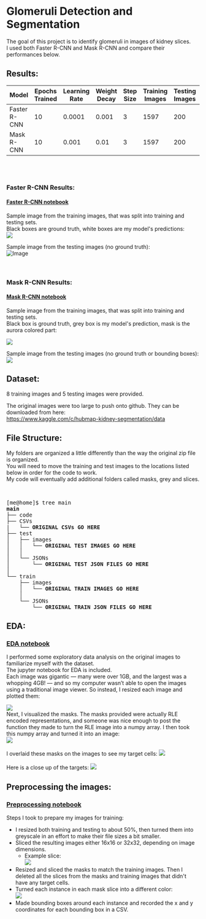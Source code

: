 # Glomeruli Detection and Segmentation
The goal of this project is to identify glomeruli in images of kidney slices.  
I used both Faster R-CNN and Mask R-CNN and compare their performances below.  

## Results:

| Model | Epochs Trained | Learning Rate | Weight Decay | Step Size | Training Images | Testing Images | mAP | Total Time |
|-------|----------------|---------------|--------------|-----------|-----------------|----------------|-----|------------|
|Faster R-CNN| 10 | 0.0001 | 0.001 | 3 | 1597 |200 | 0.576 | 1hr 50min |
|Mask R-CNN | 10 | 0.001 | 0.01 | 3 | 1597 | 200 | 0.588 |2hr 30min |
 
<br>
<br>

### Faster R-CNN Results:
#### <a href="https://github.com/kathleenisrad/glomeruli-detection-and-segmentation/blob/main/code/02-faster-rcnn-pytorch.ipynb"> Faster R-CNN notebook </a>  
Sample image from the training images, that was split into training and testing sets.  
Black boxes are ground truth, white boxes are my model's predictions:  
<img src = "https://imgur.com/XDK1nJA">

Sample image from the testing images (no ground truth):  
![Image](https://imgur.com/kD1zesY)  
<br>
<br>


### Mask R-CNN Results:
#### <a href="https://github.com/kathleenisrad/glomeruli-detection-and-segmentation/blob/main/code/05-mask-rcnn-pytorch.ipynb"> Mask R-CNN notebook </a>  

Sample image from the training images, that was split into training and testing sets.  
Black box is ground truth, grey box is my model's prediction, mask is the aurora colored part:  

<img src = "https://github.com/kathleenisrad/glomeruli-detection-and-segmentation/blob/main/assets/test3.jpg">  

Sample image from the testing images (no ground truth or bounding boxes):
<img src = "https://github.com/kathleenisrad/glomeruli-detection-and-segmentation/blob/main/assets/masksonly.jpg">  


## Dataset:
8 training images and 5 testing images were provided.  

The original images were too large to push onto github. They can be downloaded from here:  
https://www.kaggle.com/c/hubmap-kidney-segmentation/data


## File Structure: 
My folders are organized a little differently than the way the original zip file is organized.  
You will need to move the training and test images to the locations listed below in order for the code to work.  
My code will eventually add additional folders called masks, grey and slices.  

<br>
<pre>[me@home]$ tree main  
<b>main</b>
├── code  
├── CSVs
|   └── <b>ORIGINAL CSVs GO HERE</b> 
├── test  
│   ├── images  
│   │   └── <b>ORIGINAL TEST IMAGES GO HERE</b>  
│   │
│   └── JSONs      
│       └── <b>ORIGINAL TEST JSON FILES GO HERE  </b> 
│       
└── train  
    ├── images  
    │   └── <b>ORIGINAL TRAIN IMAGES GO HERE</b>   
    │    
    └── JSONs     
        └── <b>ORIGINAL TRAIN JSON FILES GO HERE</b>  </pre>


## EDA:
### <a href="https://github.com/kathleenisrad/glomeruli-detection-and-segmentation/blob/main/code/00-kidney-images-EDA.ipynb"> EDA notebook </a>  
I performed some exploratory data analysis on the original images to familiarize myself with the dataset.  
The jupyter notebook for EDA is included.   
Each image was gigantic — many were over 1GB, and the largest was a whopping 4GB! — and so my computer wasn’t able to open the images using a traditional image viewer. So instead, I resized each image and plotted them:

<img src = "https://github.com/kathleenisrad/glomeruli-detection-and-segmentation/blob/main/assets/slices.jpg">  
<br>
Next, I visualized the masks. The masks provided were actually RLE encoded representations, and someone was nice enough to post the function they made to turn the RLE image into a numpy array. I then took this numpy array and turned it into an image:  
<br>
<img src = "https://github.com/kathleenisrad/glomeruli-detection-and-segmentation/blob/main/assets/masks.jpg">
<br>
<br>
I overlaid these masks on the images to see my target cells:

<img src = "https://github.com/kathleenisrad/glomeruli-detection-and-segmentation/blob/main/assets/overlay.jpg">

<br>
<br>
Here is a close up of the targets:
<img src = "https://github.com/kathleenisrad/glomeruli-detection-and-segmentation/blob/main/assets/zoomed.jpg">

<br>

## Preprocessing the images:
### <a href="https://github.com/kathleenisrad/glomeruli-detection-and-segmentation/blob/main/code/01-preprocessing-kidney-images.ipynb"> Preprocessing notebook </a>  


Steps I took to prepare my images for training:
 - I resized both training and testing to about 50%, then turned them into greyscale in an effort to make their file sizes a bit smaller.  
 - Sliced the resulting images either 16x16 or 32x32, depending on image dimensions.  
   - Example slice:  
       <img src = "https://github.com/kathleenisrad/glomeruli-detection-and-segmentation/blob/main/assets/examplemaskslice.jpg">  
 - Resized and sliced the masks to match the training images. Then I deleted all the slices from the masks and training images that didn't have any target cells.  
 - Turned each instance in each mask slice into a different color:  
     <img src="https://github.com/kathleenisrad/glomeruli-detection-and-segmentation/blob/main/assets/recoloredmasks.jpg">
 - Made bounding boxes around each instance and recorded the x and y coordinates for each bounding box in a CSV.  
